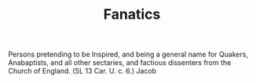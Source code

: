---
title: Fanatics
letter: F
permalink: "/definitions/bld-fanatics.html"
body: Persons pretending to be Inspired, and being a general name for Quakers, Anabaptists,
  and all other sectaries, and factious dissenters from the Church of England. (SL
  13 Car. U. c. 6.) Jacob
published_at: '2018-07-07'
source: Black's Law Dictionary 2nd Ed (1910)
layout: post
---